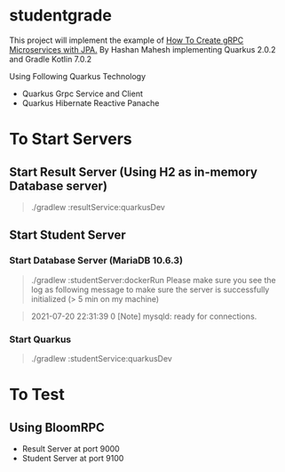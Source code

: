 # studentgrade
This project will implement the example of [How To Create gRPC Microservices with JPA.](https://medium.com/geekculture/how-to-create-grpc-microservices-with-jpa-b3e804b4d91e) By Hashan Mahesh implementing Quarkus 2.0.2 and Gradle Kotlin 7.0.2

Using Following Quarkus Technology
* Quarkus Grpc Service and Client
* Quarkus Hibernate Reactive Panache

# To Start Servers
## Start Result Server (Using H2 as in-memory Database server)
> ./gradlew :resultService:quarkusDev
## Start Student Server
### Start Database Server (MariaDB 10.6.3)
> ./gradlew :studentServer:dockerRun
Please make sure you see the log as following message to make sure the server is successfully initialized (> 5 min on my machine)

> 2021-07-20 22:31:39 0 [Note] mysqld: ready for connections.

### Start Quarkus
> ./gradlew :studentService:quarkusDev

# To Test
## Using BloomRPC
* Result Server at port 9000
* Student Server at port 9100
